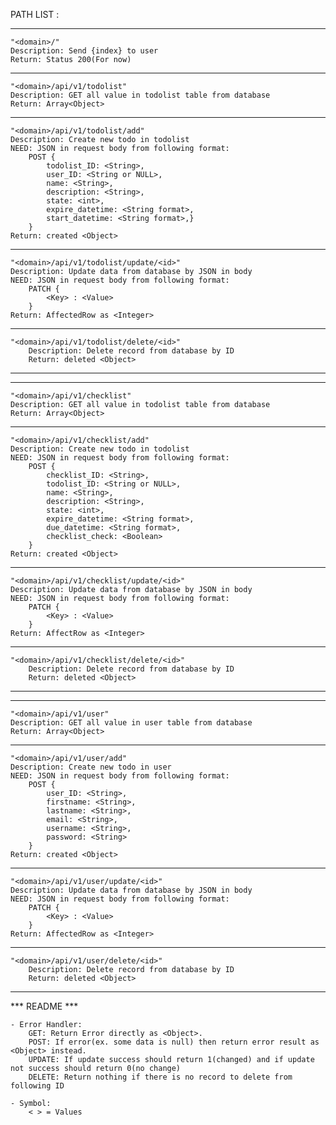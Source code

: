 PATH LIST :

--------------------------------------------------------------

	"<domain>/"
	Description: Send {index} to user
	Return: Status 200(For now)

--------------------------------------------------------------

	"<domain>/api/v1/todolist"
	Description: GET all value in todolist table from database
	Return: Array<Object>

--------------------------------------------------------------

	"<domain>/api/v1/todolist/add"
	Description: Create new todo in todolist
	NEED: JSON in request body from following format:
		POST {
            todolist_ID: <String>,
			user_ID: <String or NULL>,
			name: <String>,
			description: <String>,
			state: <int>,
			expire_datetime: <String format>,
			start_datetime: <String format>,}
		}
	Return: created <Object>

--------------------------------------------------------------

	"<domain>/api/v1/todolist/update/<id>"
	Description: Update data from database by JSON in body
	NEED: JSON in request body from following format:
		PATCH {
		    <Key> : <Value>
		}
	Return: AffectedRow as <Integer>

--------------------------------------------------------------
	
	"<domain>/api/v1/todolist/delete/<id>"
    	Description: Delete record from database by ID
    	Return: deleted <Object>

--------------------------------------------------------------

<!----------------------------------------------------------->

--------------------------------------------------------------

	"<domain>/api/v1/checklist"
	Description: GET all value in todolist table from database
	Return: Array<Object>

--------------------------------------------------------------

	"<domain>/api/v1/checklist/add"
	Description: Create new todo in todolist
	NEED: JSON in request body from following format:
		POST {
            checklist_ID: <String>,
		    todolist_ID: <String or NULL>,
			name: <String>,
			description: <String>,
			state: <int>,
			expire_datetime: <String format>,
			due_datetime: <String format>,
			checklist_check: <Boolean>
		}
	Return: created <Object>

--------------------------------------------------------------

	"<domain>/api/v1/checklist/update/<id>"
	Description: Update data from database by JSON in body
	NEED: JSON in request body from following format:
		PATCH {
		    <Key> : <Value>
		}
	Return: AffectRow as <Integer>

--------------------------------------------------------------

	"<domain>/api/v1/checklist/delete/<id>"
    	Description: Delete record from database by ID
    	Return: deleted <Object>

--------------------------------------------------------------

<!----------------------------------------------------------->

--------------------------------------------------------------

	"<domain>/api/v1/user"
	Description: GET all value in user table from database
	Return: Array<Object>

--------------------------------------------------------------

	"<domain>/api/v1/user/add"
	Description: Create new todo in user
	NEED: JSON in request body from following format:
		POST {
            user_ID: <String>,
            firstname: <String>,
            lastname: <String>,
            email: <String>,
            username: <String>,
            password: <String>
		}
	Return: created <Object>

--------------------------------------------------------------

	"<domain>/api/v1/user/update/<id>"
	Description: Update data from database by JSON in body
	NEED: JSON in request body from following format:
		PATCH {
		    <Key> : <Value>
		}
	Return: AffectedRow as <Integer>

--------------------------------------------------------------
	
	"<domain>/api/v1/user/delete/<id>"
    	Description: Delete record from database by ID
    	Return: deleted <Object>

--------------------------------------------------------------

<!----------------------------------------------------------->


*** README ***

    - Error Handler:
        GET: Return Error directly as <Object>.
        POST: If error(ex. some data is null) then return error result as <Object> instead.
        UPDATE: If update success should return 1(changed) and if update not success should return 0(no change)
        DELETE: Return nothing if there is no record to delete from following ID

    - Symbol:
        < > = Values
